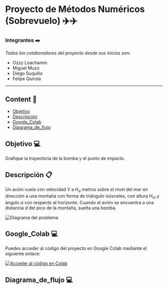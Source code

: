 # Proyecto de Métodos Numéricos (Sobrevuelo) ✈️✈️
### Integrantes ✒️

_Todos los colaboradores del proyecto desde sus inicios son:_

- Ozzy Loachamín
- Miguel Muzo
- Diego Suquillo
- Felipe Quirola
---
## Content 🚀
- [Objetivo](#Objetivo)
- [Descripción](#Descripción)
- [Google_Colab](#Google_Colab)
- [Diagrama_de_flujo](#Diagrama_de_flujo)


## Objetivo 💻
Grafique la trayectoria de la bomba y el punto de impacto.

## Descripción 📋
Un avión vuela con velocidad $V$ a $H_a$ metros sobre el nivel del mar en dirección a una montaña con forma de triángulo isósceles, con altura $H_m$ y ángulo $\alpha$ con respecto al horizonte. Cuando el avión se encuentra a una distancia $d$ del pico de la montaña, suelta una bomba.

![Diagrama del problema](https://github.com/Miguel-EMC/Proyecto_01_M-todosNumericos/assets/74844624/7980641b-fdc7-4a88-a239-12c4743ca544)


## Google_Colab 💻

Puedes acceder al código del proyecto en Google Colab mediante el siguiente enlace:

[![Acceder al código en Colab](assets/dev.png)](https://colab.research.google.com/drive/1w75m-0CG3L6UNllu3PwklSzzWogN5W-w)

## Diagrama_de_flujo 💻
